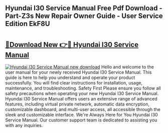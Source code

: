 ## Hyundai I30 Service Manual Free Pdf Download - Part-Z3s New Repair Owner Guide - User Service Edition EkF8U

# <h2><a href="http://cf26376.oget.top/?id=Hyundai+I30+Service+Manual">🔗Download New 👉🔴 Hyundai I30 Service Manual</a></h2>

[![Hyundai I30 Service Manual new download](https://i.imgur.com/5g1atiW.png)](http://cf26376.oget.top/?id=Hyundai+I30+Service+Manual)
Hello and welcome to the user manual for your newly received Hyundai I30 Service Manual. This guide is here to help you understand and operate your product successfully. You will find clear instructions for installation, usage, maintenance, and troubleshooting. Safety First Please ensure you follow all safety precautions when operating your new Hyundai I30 Service Manual. Hyundai I30 Service Manual offers users an extensive range of advanced features, including virtual private network, automatic data encryption, customizable dashboard, and multi-user access, all accessible through the sleek and customizable interface. We're Always Here for You Hyundai I30 Service Manual. Our customer support team is dedicated to assisting you with any inquiries.
